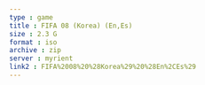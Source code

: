 ```yaml
---
type : game
title : FIFA 08 (Korea) (En,Es)
size : 2.3 G
format : iso
archive : zip
server : myrient
link2 : FIFA%2008%20%28Korea%29%20%28En%2CEs%29
---
```

